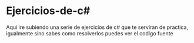 # Ejercicios-de-c#

Aqui ire subiendo una serie de ejercicios de c# que te serviran de practica, igualmente sino sabes como resolverlos puedes ver el codigo fuente
